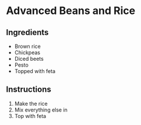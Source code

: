 # Advanced Beans and Rice
## Ingredients
* Brown rice
* Chickpeas
* Diced beets
* Pesto
* Topped with feta

## Instructions
1. Make the rice
2. Mix everything else in
3. Top with feta